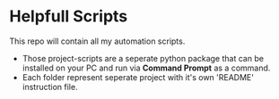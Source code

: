 # Helpfull Scripts
This repo will contain all my automation scripts.

* Those project-scripts are a seperate python package that can be installed on your PC and run via **Command Prompt** as a command. 
* Each folder represent seperate project with it's own 'README' instruction file.